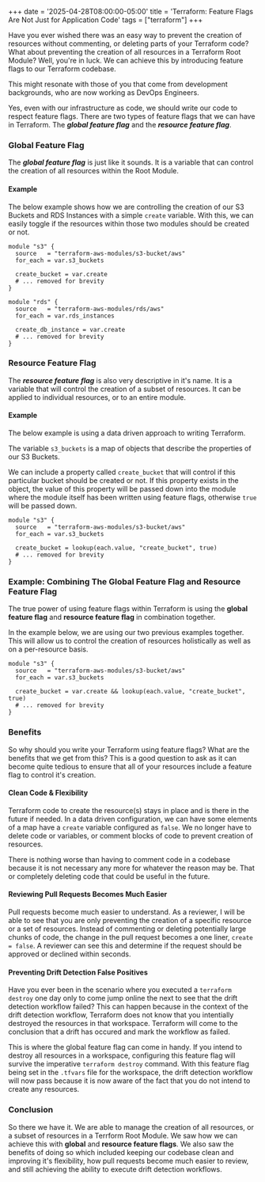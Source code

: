 +++
date = '2025-04-28T08:00:00-05:00'
title = 'Terraform: Feature Flags Are Not Just for Application Code'
tags = ["terraform"]
+++

Have you ever wished there was an easy way to prevent the creation of resources without commenting, or deleting parts of your Terraform code? What about preventing the creation of all resources in a Terraform Root Module? Well, you're in luck. We can achieve this by introducing feature flags to our Terraform codebase.

This might resonate with those of you that come from development backgrounds, who are now working as DevOps Engineers.

Yes, even with our infrastructure as code, we should write our code to respect feature flags. There are two types of feature flags that we can have in Terraform. The __*global feature flag*__ and the __*resource feature flag*__.

### Global Feature Flag

The __*global feature flag*__ is just like it sounds. It is a variable that can control the creation of all resources within the Root Module.

#### Example

The below example shows how we are controlling the creation of our S3 Buckets and RDS Instances with a simple `create` variable. With this, we can easily toggle if the resources within those two modules should be created or not.

```hcl
module "s3" {
  source   = "terraform-aws-modules/s3-bucket/aws"
  for_each = var.s3_buckets

  create_bucket = var.create
  # ... removed for brevity
}

module "rds" {
  source   = "terraform-aws-modules/rds/aws"
  for_each = var.rds_instances

  create_db_instance = var.create
  # ... removed for brevity
}
```

### Resource Feature Flag

The __*resource feature flag*__ is also very descriptive in it's name. It is a variable that will control the creation of a subset of resources. It can be applied to individual resources, or to an entire module.

#### Example

The below example is using a data driven approach to writing Terraform. 

The variable `s3_buckets` is a map of objects that describe the properties of our S3 Buckets. 

We can include a property called `create_bucket` that will control if this particular bucket should be created or not. If this property exists in the object, the value of this property will be passed down into the module where the module itself has been written using feature flags, otherwise `true` will be passed down.

```hcl
module "s3" {
  source   = "terraform-aws-modules/s3-bucket/aws"
  for_each = var.s3_buckets

  create_bucket = lookup(each.value, "create_bucket", true)
  # ... removed for brevity
}
```

### Example: Combining The Global Feature Flag and Resource Feature Flag

The true power of using feature flags within Terraform is using the __global feature flag__ and __resource feature flag__ in combination together.

In the example below, we are using our two previous examples together. This will allow us to control the creation of resources holistically as well as on a per-resource basis.

```hcl
module "s3" {
  source   = "terraform-aws-modules/s3-bucket/aws"
  for_each = var.s3_buckets

  create_bucket = var.create && lookup(each.value, "create_bucket", true)
  # ... removed for brevity
}
```

### Benefits

So why should you write your Terraform using feature flags? What are the benefits that we get from this? This is a good question to ask as it can become quite tedious to ensure that all of your resources include a feature flag to control it's creation.

#### Clean Code & Flexibility

Terraform code to create the resource(s) stays in place and is there in the future if needed. In a data driven configuration, we can have some elements of a map have a `create` variable configured as `false`. We no longer have to delete code or variables, or comment blocks of code to prevent creation of resources.

There is nothing worse than having to comment code in a codebase because it is not necessary any more for whatever the reason may be. That or completely deleting code that could be useful in the future.

#### Reviewing Pull Requests Becomes Much Easier

Pull requests become much easier to understand. As a reviewer, I will be able to see that you are only preventing the creation of a specific resource or a set of resources. Instead of commenting or deleting potentially large chunks of code, the change in the pull request becomes a one liner, `create = false`. A reviewer can see this and determine if the request should be approved or declined within seconds.

#### Preventing Drift Detection False Positives

Have you ever been in the scenario where you executed a `terraform destroy` one day only to come jump online the next to see that the drift detection workflow failed? This can happen because in the context of the drift detection workflow, Terraform does not know that you intentially destroyed the resources in that workspace. Terraform will come to the conclusion that a drift has occured and mark the workflow as failed.

This is where the global feature flag can come in handy. If you intend to destroy all resources in a workspace, configuring this feature flag will survive the imperative `terraform destroy` command. With this feature flag being set in the `.tfvars` file for the workspace, the drift detection workflow will now pass because it is now aware of the fact that you do not intend to create any resources.

### Conclusion

So there we have it. We are able to manage the creation of all resources, or a subset of resources in a Terrform Root Module. We saw how we can achieve this with __global__ and __resource feature flags__. We also saw the benefits of doing so which included keeping our codebase clean and improving it's flexibility, how pull requests become much easier to review, and still achieving the ability to execute drift detection workflows.
